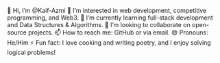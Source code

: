 👋 Hi, I’m @Kaif-Azmi
👀 I’m interested in web development, competitive programming, and Web3.
🌱 I’m currently learning full-stack development and Data Structures & Algorithms.
💞️ I’m looking to collaborate on open-source projects.
📫 How to reach me: GitHub or via email.
😄 Pronouns: He/Him
⚡ Fun fact: I love cooking and writing poetry, and I enjoy solving logical problems!
<!---
Kaif-Azmi/Kaif-Azmi is a ✨ special ✨ repository because its `README.md` (this file) appears on your GitHub profile.
You can click the Preview link to take a look at your changes.
--->
